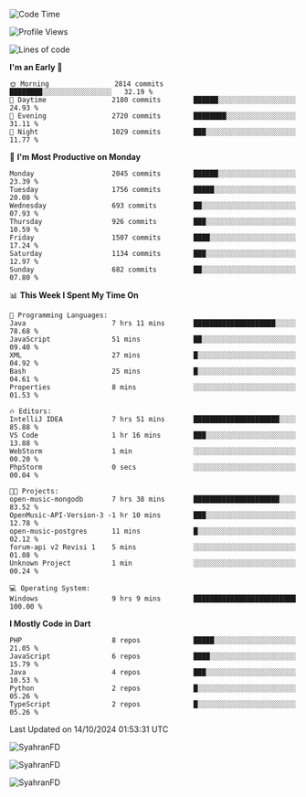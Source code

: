 <!--START_SECTION:waka-->
![Code Time](http://img.shields.io/badge/Code%20Time-438%20hrs%2021%20mins-blue)

![Profile Views](http://img.shields.io/badge/Profile%20Views-16-blue)

![Lines of code](https://img.shields.io/badge/From%20Hello%20World%20I%27ve%20Written-3.5%20million%20lines%20of%20code-blue)

**I'm an Early 🐤** 

```text
🌞 Morning                2814 commits        ████████░░░░░░░░░░░░░░░░░   32.19 % 
🌆 Daytime                2180 commits        ██████░░░░░░░░░░░░░░░░░░░   24.93 % 
🌃 Evening                2720 commits        ████████░░░░░░░░░░░░░░░░░   31.11 % 
🌙 Night                  1029 commits        ███░░░░░░░░░░░░░░░░░░░░░░   11.77 % 
```
📅 **I'm Most Productive on Monday** 

```text
Monday                   2045 commits        ██████░░░░░░░░░░░░░░░░░░░   23.39 % 
Tuesday                  1756 commits        █████░░░░░░░░░░░░░░░░░░░░   20.08 % 
Wednesday                693 commits         ██░░░░░░░░░░░░░░░░░░░░░░░   07.93 % 
Thursday                 926 commits         ███░░░░░░░░░░░░░░░░░░░░░░   10.59 % 
Friday                   1507 commits        ████░░░░░░░░░░░░░░░░░░░░░   17.24 % 
Saturday                 1134 commits        ███░░░░░░░░░░░░░░░░░░░░░░   12.97 % 
Sunday                   682 commits         ██░░░░░░░░░░░░░░░░░░░░░░░   07.80 % 
```


📊 **This Week I Spent My Time On** 

```text
💬 Programming Languages: 
Java                     7 hrs 11 mins       ████████████████████░░░░░   78.68 % 
JavaScript               51 mins             ██░░░░░░░░░░░░░░░░░░░░░░░   09.40 % 
XML                      27 mins             █░░░░░░░░░░░░░░░░░░░░░░░░   04.92 % 
Bash                     25 mins             █░░░░░░░░░░░░░░░░░░░░░░░░   04.61 % 
Properties               8 mins              ░░░░░░░░░░░░░░░░░░░░░░░░░   01.53 % 

🔥 Editors: 
IntelliJ IDEA            7 hrs 51 mins       █████████████████████░░░░   85.88 % 
VS Code                  1 hr 16 mins        ███░░░░░░░░░░░░░░░░░░░░░░   13.88 % 
WebStorm                 1 min               ░░░░░░░░░░░░░░░░░░░░░░░░░   00.20 % 
PhpStorm                 0 secs              ░░░░░░░░░░░░░░░░░░░░░░░░░   00.04 % 

🐱‍💻 Projects: 
open-music-mongodb       7 hrs 38 mins       █████████████████████░░░░   83.52 % 
OpenMusic-API-Version-3 -1 hr 10 mins        ███░░░░░░░░░░░░░░░░░░░░░░   12.78 % 
open-music-postgres      11 mins             █░░░░░░░░░░░░░░░░░░░░░░░░   02.12 % 
forum-api v2 Revisi 1    5 mins              ░░░░░░░░░░░░░░░░░░░░░░░░░   01.08 % 
Unknown Project          1 min               ░░░░░░░░░░░░░░░░░░░░░░░░░   00.24 % 

💻 Operating System: 
Windows                  9 hrs 9 mins        █████████████████████████   100.00 % 
```

**I Mostly Code in Dart** 

```text
PHP                      8 repos             █████░░░░░░░░░░░░░░░░░░░░   21.05 % 
JavaScript               6 repos             ████░░░░░░░░░░░░░░░░░░░░░   15.79 % 
Java                     4 repos             ███░░░░░░░░░░░░░░░░░░░░░░   10.53 % 
Python                   2 repos             █░░░░░░░░░░░░░░░░░░░░░░░░   05.26 % 
TypeScript               2 repos             █░░░░░░░░░░░░░░░░░░░░░░░░   05.26 % 
```




 Last Updated on 14/10/2024 01:53:31 UTC
<!--END_SECTION:waka-->

<p align="left">
  <img src="https://github-readme-stats.vercel.app/api/top-langs?username=SyahranFD&layout=donut&hide=C%2B%2B,CMake,css&show_icons=true&locale=en&&theme=blueberry" alt="SyahranFD" />
</p>

<p align="left">
  <img src="https://github-readme-stats.vercel.app/api?username=SyahranFD&show_icons=true&locale=en&theme=blueberry" alt="SyahranFD" />
</p>

<p align="left">
  <img src="https://streak-stats.demolab.com/?user=SyahranFD&theme=blueberry" alt="SyahranFD"/>
</p>
